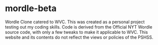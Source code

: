 # mordle-beta
Wordle Clone catered to WVC.
This was created as a personal project testing out my coding skills.
Code is derived from the Official NYT Wordle source code, with only a few tweaks to make it applicable to WVC.
This website and its contents do not reflect the views or policies of the PSHSS.
